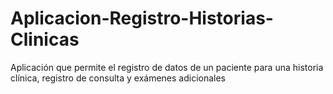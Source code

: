 # Aplicacion-Registro-Historias-Clinicas
Aplicación que permite el registro de datos de un paciente para una historia clínica, registro de consulta y exámenes adicionales
